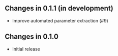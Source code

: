 ## Changes in 0.1.1 (in development)

* Improve automated parameter extraction (#9)

## Changes in 0.1.0

* Initial release
